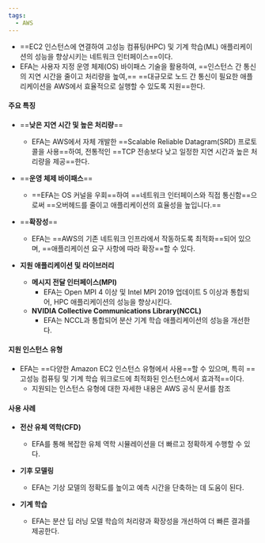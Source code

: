 ```yaml
---
tags:
  - AWS
---
```


- ==EC2 인스턴스에 연결하여 고성능 컴퓨팅(HPC) 및 기계 학습(ML) 애플리케이션의 성능을 향상시키는 네트워크 인터페이스==이다.
- EFA는 사용자 지정 운영 체제(OS) 바이패스 기술을 활용하여, 
  ==인스턴스 간 통신의 지연 시간을 줄이고 처리량을 높여,== 
  ==대규모로 노드 간 통신이 필요한 애플리케이션을 AWS에서 효율적으로 실행할 수 있도록 지원==한다.


#### **주요 특징**

- ==**낮은 지연 시간 및 높은 처리량**==
	- EFA는 AWS에서 자체 개발한 ==Scalable Reliable Datagram(SRD) 프로토콜을 사용==하여, 
	  전통적인 ==TCP 전송보다 낮고 일정한 지연 시간과 높은 처리량을 제공==한다.

- ==**운영 체제 바이패스**==
	- ==EFA는 OS 커널을 우회==하여 ==네트워크 인터페이스와 직접 통신함==으로써 ==오버헤드를 줄이고 애플리케이션의 효율성을 높입니다.==

- ==**확장성**==
	- EFA는 ==AWS의 기존 네트워크 인프라에서 작동하도록 최적화==되어 있으며, 
	  ==애플리케이션 요구 사항에 따라 확장==할 수 있다.

- **지원 애플리케이션 및 라이브러리**
	- **메시지 전달 인터페이스(MPI)**
		- EFA는 Open MPI 4 이상 및 Intel MPI 2019 업데이트 5 이상과 통합되어, 
		  HPC 애플리케이션의 성능을 향상시킨다.
	- **NVIDIA Collective Communications Library(NCCL)**
		- EFA는 NCCL과 통합되어 분산 기계 학습 애플리케이션의 성능을 개선한다.


#### **지원 인스턴스 유형**

- EFA는 ==다양한 Amazon EC2 인스턴스 유형에서 사용==할 수 있으며, 
  특히 ==고성능 컴퓨팅 및 기계 학습 워크로드에 최적화된 인스턴스에서 효과적==이다.
	- 지원되는 인스턴스 유형에 대한 자세한 내용은 AWS 공식 문서를 참조


#### **사용 사례**

- **전산 유체 역학(CFD)**
	- EFA를 통해 복잡한 유체 역학 시뮬레이션을 더 빠르고 정확하게 수행할 수 있다.

- **기후 모델링**
	- EFA는 기상 모델의 정확도를 높이고 예측 시간을 단축하는 데 도움이 된다.

- **기계 학습**
	- EFA는 분산 딥 러닝 모델 학습의 처리량과 확장성을 개선하여 더 빠른 결과를 제공한다.